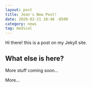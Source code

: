 ```yaml
---
layout: post
title: Jean's New Post!
date: 2020-02-21 10:48 -0500
category: news
tag: medical
---
```


Hi there! this is a post on my Jekyll site.

## What else is here?

More stuff coming soon...

More...